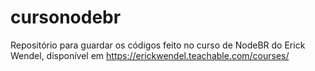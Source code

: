 # cursonodebr
Repositório para guardar os códigos feito no curso de NodeBR do Erick Wendel, disponível em https://erickwendel.teachable.com/courses/
